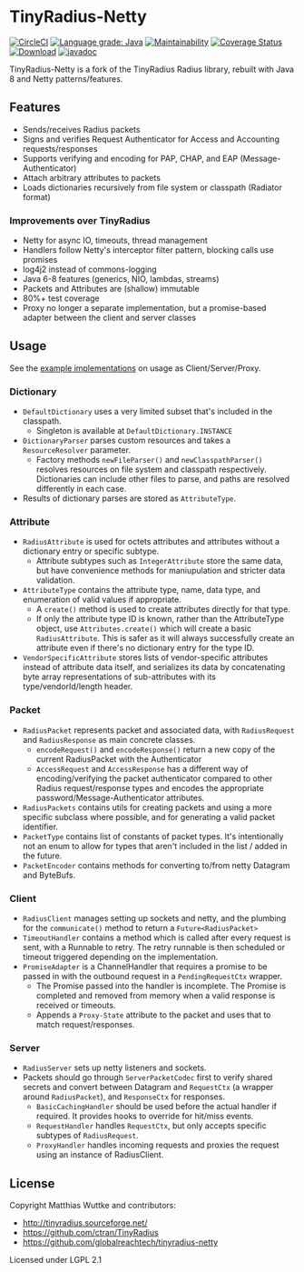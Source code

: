 # TinyRadius-Netty

[![CircleCI](https://circleci.com/gh/globalreachtech/tinyradius-netty.svg?style=shield)](https://circleci.com/gh/globalreachtech/tinyradius-netty)
[![Language grade: Java](https://img.shields.io/lgtm/grade/java/g/globalreachtech/tinyradius-netty.svg?logo=lgtm&logoWidth=18)](https://lgtm.com/projects/g/globalreachtech/tinyradius-netty/context:java)
[![Maintainability](https://api.codeclimate.com/v1/badges/a6b90f85717d753228eb/maintainability)](https://codeclimate.com/github/globalreachtech/tinyradius-netty/maintainability)
[![Coverage Status](https://coveralls.io/repos/github/globalreachtech/tinyradius-netty/badge.svg)](https://coveralls.io/github/globalreachtech/tinyradius-netty)
[![Download](https://api.bintray.com/packages/globalreachtech/grt-maven/tinyradius-netty/images/download.svg)](https://bintray.com/globalreachtech/grt-maven/tinyradius-netty)
[![javadoc](https://javadoc.io/badge2/com.globalreachtech/tinyradius-netty/javadoc.svg)](https://javadoc.io/doc/com.globalreachtech/tinyradius-netty)

TinyRadius-Netty is a fork of the TinyRadius Radius library, rebuilt with Java 8 and Netty patterns/features.

## Features
- Sends/receives Radius packets
- Signs and verifies Request Authenticator for Access and Accounting requests/responses
- Supports verifying and encoding for PAP, CHAP, and EAP (Message-Authenticator)
- Attach arbitrary attributes to packets
- Loads dictionaries recursively from file system or classpath (Radiator format)

### Improvements over TinyRadius
- Netty for async IO, timeouts, thread management
- Handlers follow Netty's interceptor filter pattern, blocking calls use promises
- log4j2 instead of commons-logging
- Java 6-8 features (generics, NIO, lambdas, streams)
- Packets and Attributes are (shallow) immutable
- 80%+ test coverage
- Proxy no longer a separate implementation, but a promise-based adapter between the client and server classes

## Usage
See the [example implementations](src/test/java/org/tinyradius) on usage as Client/Server/Proxy.

### Dictionary
 - `DefaultDictionary` uses a very limited subset that's included in the classpath.
   - Singleton is available at `DefaultDictionary.INSTANCE`
 - `DictionaryParser` parses custom resources and takes a `ResourceResolver` parameter.
   - Factory methods `newFileParser()` and `newClasspathParser()` resolves resources on file system and classpath respectively. Dictionaries can include other files to parse, and paths are resolved differently in each case.
 - Results of dictionary parses are stored as `AttributeType`.

### Attribute
 - `RadiusAttribute` is used for octets attributes and attributes without a dictionary entry or specific subtype.
   - Attribute subtypes such as `IntegerAttribute` store the same data, but have convenience methods for maniupulation and stricter data validation.
 - `AttributeType` contains the attribute type, name, data type, and enumeration of valid values if appropriate.
   - A `create()` method is used to create attributes directly for that type.
   - If only the attribute type ID is known, rather than the AttributeType object, use `Attributes.create()` which will create a basic `RadiusAttribute`. This is safer as it will always successfully create an attribute even if there's no dictionary entry for the type ID.
 - `VendorSpecificAttribute` stores lists of vendor-specific attributes instead of attribute data itself, and serializes its data by concatenating byte array representations of sub-attributes with its type/vendorId/length header.

### Packet
 - `RadiusPacket` represents packet and associated data, with `RadiusRequest` and `RadiusResponse` as main concrete classes.
   - `encodeRequest()` and `encodeResponse()` return a new copy of the current RadiusPacket with the Authenticator
   - `AccessRequest` and `AccessResponse` has a different way of encoding/verifying the packet authenticator compared to other Radius request/response types and encodes the appropriate password/Message-Authenticator attributes.
 - `RadiusPackets` contains utils for creating packets and using a more specific subclass where possible, and for generating a valid packet identifier.
 - `PacketType` contains list of constants of packet types. It's intentionally not an enum to allow for types that aren't included in the list / added in the future.
 - `PacketEncoder` contains methods for converting to/from netty Datagram and ByteBufs.

### Client
 - `RadiusClient` manages setting up sockets and netty, and the plumbing for the `communicate()` method to return a `Future<RadiusPacket>`
 - `TimeoutHandler` contains a method which is called after every request is sent, with a Runnable to retry. The retry runnable is then scheduled or timeout triggered depending on the implementation.
 - `PromiseAdapter` is a ChannelHandler that requires a promise to be passed in with the outbound request in a `PendingRequestCtx` wrapper.
   - The Promise passed into the handler is incomplete. The Promise is completed and removed from memory when a valid response is received or timeouts.
   - Appends a `Proxy-State` attribute to the packet and uses that to match request/responses.

### Server
  - `RadiusServer` sets up netty listeners and sockets.
  - Packets should go through `ServerPacketCodec` first to verify shared secrets and convert between Datagram and `RequestCtx` (a wrapper around `RadiusPacket`), and `ResponseCtx` for responses.
    - `BasicCachingHandler` should be used before the actual handler if required. It provides hooks to override for hit/miss events.
    - `RequestHandler` handles `RequestCtx`, but only accepts specific subtypes of `RadiusRequest`.
    - `ProxyHandler` handles incoming requests and proxies the request using an instance of RadiusClient.

## License
Copyright Matthias Wuttke and contributors:
- http://tinyradius.sourceforge.net/
- https://github.com/ctran/TinyRadius
- https://github.com/globalreachtech/tinyradius-netty

Licensed under LGPL 2.1
